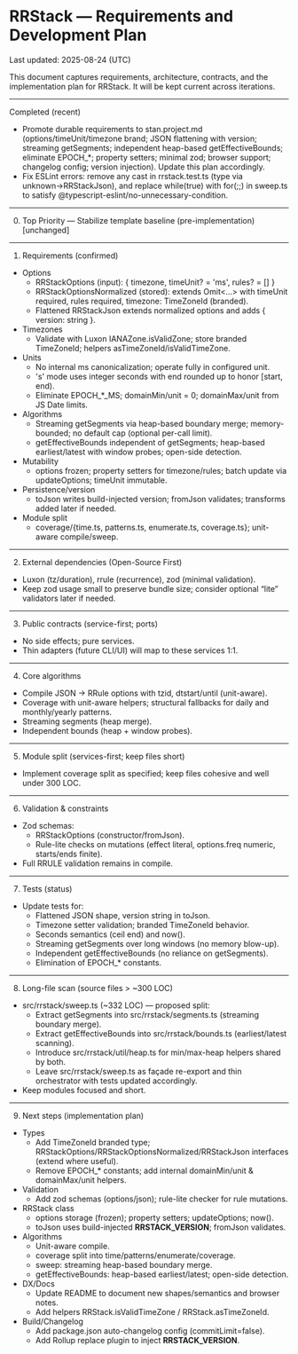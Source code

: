 # RRStack — Requirements and Development Plan

Last updated: 2025-08-24 (UTC)

This document captures requirements, architecture, contracts, and the implementation plan for RRStack. It will be kept current across iterations.

---

Completed (recent)

- Promote durable requirements to stan.project.md (options/timeUnit/timezone brand; JSON flattening with version; streaming getSegments; independent heap-based getEffectiveBounds; eliminate EPOCH\_\*; property setters; minimal zod; browser support; changelog config; version injection). Update this plan accordingly.
- Fix ESLint errors: remove any cast in rrstack.test.ts (type via unknown→RRStackJson), and replace while(true) with for(;;) in sweep.ts to satisfy @typescript-eslint/no-unnecessary-condition.

---

0. Top Priority — Stabilize template baseline (pre-implementation)
   [unchanged]

---

1. Requirements (confirmed)

- Options
  - RRStackOptions (input): { timezone, timeUnit? = 'ms', rules? = [] }
  - RRStackOptionsNormalized (stored): extends Omit<…> with timeUnit required, rules required, timezone: TimeZoneId (branded).
  - Flattened RRStackJson extends normalized options and adds { version: string }.
- Timezones
  - Validate with Luxon IANAZone.isValidZone; store branded TimeZoneId; helpers asTimeZoneId/isValidTimeZone.
- Units
  - No internal ms canonicalization; operate fully in configured unit.
  - 's' mode uses integer seconds with end rounded up to honor [start, end).
  - Eliminate EPOCH\_\*\_MS; domainMin/unit = 0; domainMax/unit from JS Date limits.
- Algorithms
  - Streaming getSegments via heap-based boundary merge; memory-bounded; no default cap (optional per-call limit).
  - getEffectiveBounds independent of getSegments; heap-based earliest/latest with window probes; open-side detection.
- Mutability
  - options frozen; property setters for timezone/rules; batch update via updateOptions; timeUnit immutable.
- Persistence/version
  - toJson writes build-injected version; fromJson validates; transforms added later if needed.
- Module split
  - coverage/{time.ts, patterns.ts, enumerate.ts, coverage.ts}; unit-aware compile/sweep.

---

2. External dependencies (Open-Source First)

- Luxon (tz/duration), rrule (recurrence), zod (minimal validation).
- Keep zod usage small to preserve bundle size; consider optional “lite” validators later if needed.

---

3. Public contracts (service-first; ports)

- No side effects; pure services.
- Thin adapters (future CLI/UI) will map to these services 1:1.

---

4. Core algorithms

- Compile JSON → RRule options with tzid, dtstart/until (unit-aware).
- Coverage with unit-aware helpers; structural fallbacks for daily and monthly/yearly patterns.
- Streaming segments (heap merge).
- Independent bounds (heap + window probes).

---

5. Module split (services-first; keep files short)

- Implement coverage split as specified; keep files cohesive and well under 300 LOC.

---

6. Validation & constraints

- Zod schemas:
  - RRStackOptions (constructor/fromJson).
  - Rule-lite checks on mutations (effect literal, options.freq numeric, starts/ends finite).
- Full RRULE validation remains in compile.

---

7. Tests (status)

- Update tests for:
  - Flattened JSON shape, version string in toJson.
  - Timezone setter validation; branded TimeZoneId behavior.
  - Seconds semantics (ceil end) and now().
  - Streaming getSegments over long windows (no memory blow-up).
  - Independent getEffectiveBounds (no reliance on getSegments).
  - Elimination of EPOCH\_\* constants.

---

8. Long-file scan (source files > ~300 LOC)

- src/rrstack/sweep.ts (~332 LOC) — proposed split:
  - Extract getSegments into src/rrstack/segments.ts (streaming boundary merge).
  - Extract getEffectiveBounds into src/rrstack/bounds.ts (earliest/latest scanning).
  - Introduce src/rrstack/util/heap.ts for min/max-heap helpers shared by both.
  - Leave src/rrstack/sweep.ts as façade re-export and thin orchestrator with tests updated accordingly.
- Keep modules focused and short.

---

9. Next steps (implementation plan)

- Types
  - Add TimeZoneId branded type; RRStackOptions/RRStackOptionsNormalized/RRStackJson interfaces (extend where useful).
  - Remove EPOCH\_\* constants; add internal domainMin/unit & domainMax/unit helpers.
- Validation
  - Add zod schemas (options/json); rule-lite checker for rule mutations.
- RRStack class
  - options storage (frozen); property setters; updateOptions; now().
  - toJson uses build-injected **RRSTACK_VERSION**; fromJson validates.
- Algorithms
  - Unit-aware compile.
  - coverage split into time/patterns/enumerate/coverage.
  - sweep: streaming heap-based boundary merge.
  - getEffectiveBounds: heap-based earliest/latest; open-side detection.
- DX/Docs
  - Update README to document new shapes/semantics and browser notes.
  - Add helpers RRStack.isValidTimeZone / RRStack.asTimeZoneId.
- Build/Changelog
  - Add package.json auto-changelog config (commitLimit=false).
  - Add Rollup replace plugin to inject **RRSTACK_VERSION**.
